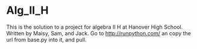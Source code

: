 # Alg_II_H
This is the solution to a project for algebra II H at Hanover High School. Written by Maisy, Sam, and Jack. Go to http://runpython.com/ an copy the url from base.py into it, and pull.
